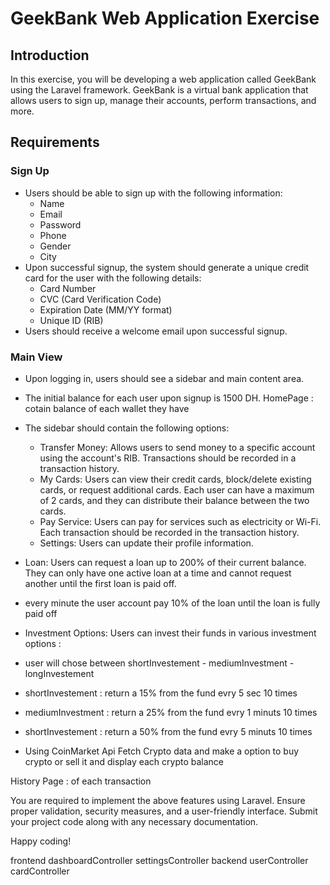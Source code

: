 # GeekBank Web Application Exercise

## Introduction

In this exercise, you will be developing a web application called GeekBank using the Laravel framework. GeekBank is a virtual bank application that allows users to sign up, manage their accounts, perform transactions, and more.

## Requirements

### Sign Up

-   Users should be able to sign up with the following information:
    -   Name
    -   Email
    -   Password
    -   Phone
    -   Gender
    -   City
-   Upon successful signup, the system should generate a unique credit card for the user with the following details:
    -   Card Number
    -   CVC (Card Verification Code)
    -   Expiration Date (MM/YY format)
    -   Unique ID (RIB)
-   Users should receive a welcome email upon successful signup.

### Main View

-   Upon logging in, users should see a sidebar and main content area.
-   The initial balance for each user upon signup is 1500 DH.
    HomePage : cotain balance of each wallet they have
-   The sidebar should contain the following options:

    -   Transfer Money: Allows users to send money to a specific account using the account's RIB. Transactions should be recorded in a transaction history.
    -   My Cards: Users can view their credit cards, block/delete existing cards, or request additional cards. Each user can have a maximum of 2 cards, and they can distribute their balance between the two cards.
    -   Pay Service: Users can pay for services such as electricity or Wi-Fi. Each transaction should be recorded in the transaction history.
    -   Settings: Users can update their profile information.

-   Loan: Users can request a loan up to 200% of their current balance. They can only have one active loan at a time and cannot request another until the first loan is paid off.
-   every minute the user account pay 10% of the loan until the loan is fully paid off

-   Investment Options: Users can invest their funds in various investment options :
-   user will chose between shortInvestement - mediumInvestment - longInvestement
-   shortInvestement : return a 15% from the fund evry 5 sec 10 times
-   mediumInvestment : return a 25% from the fund evry 1 minuts 10 times
-   shortInvestement : return a 50% from the fund evry 5 minuts 10 times

-   Using CoinMarket Api Fetch Crypto data and make a option to buy crypto or sell it and display each crypto balance

History Page : of each transaction

You are required to implement the above features using Laravel. Ensure proper validation, security measures, and a user-friendly interface. Submit your project code along with any necessary documentation.

Happy coding!

frontend
    dashboardController
    settingsController
backend
    userController
    cardController